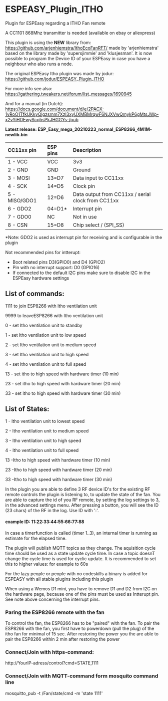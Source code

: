 # ESPEASY_Plugin_ITHO
Plugin for ESPEasy regarding a ITHO Fan remote

A CC1101 868Mhz transmitter is needed (available on ebay or aliexpress)

This plugin is using the **NEW** library from: https://github.com/arjenhiemstra/IthoEcoFanRFT/
made by 'arjenhiemstra' based on the library made by 'supersjimmie' and 'klusjesman'.
It is now possible to program the Device ID of your ESPEasy in case you have a neighbour who also runs a node.

The original ESPEasy Itho plugin was made by jodur: https://github.com/jodur/ESPEASY_Plugin_ITHO

For more info see also: https://gathering.tweakers.net/forum/list_messages/1690945

And for a manual (in Dutch): https://docs.google.com/document/d/e/2PACX-1vRoO1TfkUKkyQlgzsmm7XzI3xyUXMBMrqwF6NJXVwQmykP6gMtsJWp-x2vYiHDEwyScqhsPkJHGGYs-/pub

**Latest release: ESP_Easy_mega_20210223_normal_ESP8266_4M1M-newlib.bin**

|CC11xx pin    |ESP pins|Description                                        |
|:-------------|:-------|:--------------------------------------------------|
|1 - VCC       |VCC     |3v3                                                |
|2 - GND       |GND     |Ground                                             |
|3 - MOSI      |13=D7   |Data input to CC11xx                               |  
|4 - SCK       |14=D5   |Clock pin                                          |
|5 - MISO/GDO1 |12=D6   |Data output from CC11xx / serial clock from CC11xx |
|6 - GDO2      |04=D1*  |Interrupt pin                                      |
|7 - GDO0      |NC      |Not in use                                         |
| 8 - CSN      |15=D8   |Chip select / (SPI_SS)                             |

*Note: GDO2 is used as interrupt pin for receiving and is configurable in the plugin

Not recommended pins for intterupt:
- Boot related pins D3(GPIO0) and D4 (GPIO2) 
- Pin with no interrupt support: D0 (GPIO16)
- If connected to the default I2C pins make sure to disable I2C in the ESPEasy hardware settings

## List of commands:

1111 to join ESP8266 with Itho ventilation unit

9999 to leaveESP8266 with Itho ventilation unit

0 - set Itho ventilation unit to standby

1 - set Itho ventilation unit to low speed

2 - set Itho ventilation unit to medium speed

3 - set Itho ventilation unit to high speed

4 - set Itho ventilation unit to full speed

13 - set itho to high speed with hardware timer (10 min)

23 - set itho to high speed with hardware timer (20 min)

33 - set itho to high speed with hardware timer (30 min)


## List of States:

1 - Itho ventilation unit to lowest speed

2 - Itho ventilation unit to medium speed

3 - Itho ventilation unit to high speed

4 - Itho ventilation unit to full speed

13 -Itho to high speed with hardware timer (10 min)

23 -Itho to high speed with hardware timer (20 min)

33 -Itho to high speed with hardware timer (30 min)

In the plugin you are able to define 3 RF device ID's for the existing RF remote controls the plugin is listening to, to update the state of the fan.
You are able to capture the id of you RF remote, by setting the log settings to 3, in the advanced settings menu. After pressing a button, you will see the ID (23 chars) of the RF in the log. Use ID with ':'. 
#### example ID: 11:22:33:44:55:66:77:88

In case a timerfunction is called (timer 1..3), an internal timer is running as estimate for the elapsed time.

The plugin will publish MQTT topics as they change. The aquisition cycle time should be used as a state update cycle time.
In case a topic doesnT change the cycle time is used for cyclic update. It is recommended to set this to higher values: for example to 60s

For the lazy people or people with no codeskills a binary is added for ESPEASY with all stable plugins including this plugin

When using a Wemos D1 mini, you have to remove D1 and D2 from I2C on the hardware page, because one of the pins must be used as Intterupt pin. See note above concerning the interrupt pins.

### Paring the ESP8266 remote with the fan

To control the fan, the ESP8266 has to be "paired" with the fan. To pair the ESP8266 with the fan, you first have to powerdown (pull the plug) of the itho fan for minimal of 15 sec. After restoring the power you the are able to pair the ESP8266 within 2 min after restoring the power

### Connect/Join with https-command:
http://YourIP-adress/control?cmd=STATE,1111

### Connect/Join with MQTT-command form mosquito command line
mosquitto_pub -t /Fan/state/cmd -m 'state 1111'
